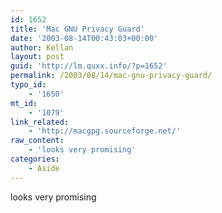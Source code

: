 ```yaml
---
id: 1652
title: 'Mac GNU Privacy Guard'
date: '2003-08-14T00:43:03+00:00'
author: Kellan
layout: post
guid: 'http://lm.quxx.info/?p=1652'
permalink: /2003/08/14/mac-gnu-privacy-guard/
typo_id:
    - '1650'
mt_id:
    - '1079'
link_related:
    - 'http://macgpg.sourceforge.net/'
raw_content:
    - 'looks very promising'
categories:
    - Aside
---
```


looks very promising